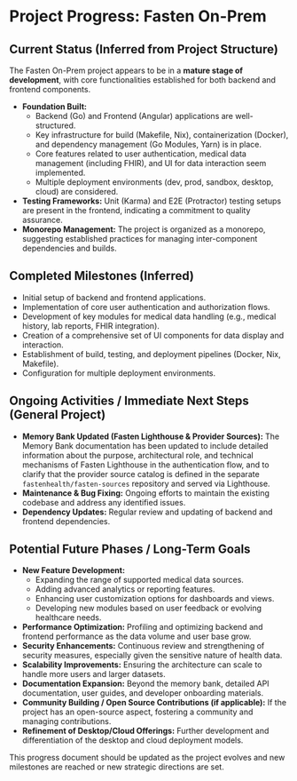 # Project Progress: Fasten On-Prem

## Current Status (Inferred from Project Structure)

The Fasten On-Prem project appears to be in a **mature stage of development**, with core functionalities established for both backend and frontend components.

*   **Foundation Built:**
    *   Backend (Go) and Frontend (Angular) applications are well-structured.
    *   Key infrastructure for build (Makefile, Nix), containerization (Docker), and dependency management (Go Modules, Yarn) is in place.
    *   Core features related to user authentication, medical data management (including FHIR), and UI for data interaction seem implemented.
    *   Multiple deployment environments (dev, prod, sandbox, desktop, cloud) are considered.
*   **Testing Frameworks:** Unit (Karma) and E2E (Protractor) testing setups are present in the frontend, indicating a commitment to quality assurance.
*   **Monorepo Management:** The project is organized as a monorepo, suggesting established practices for managing inter-component dependencies and builds.

## Completed Milestones (Inferred)

*   Initial setup of backend and frontend applications.
*   Implementation of core user authentication and authorization flows.
*   Development of key modules for medical data handling (e.g., medical history, lab reports, FHIR integration).
*   Creation of a comprehensive set of UI components for data display and interaction.
*   Establishment of build, testing, and deployment pipelines (Docker, Nix, Makefile).
*   Configuration for multiple deployment environments.

## Ongoing Activities / Immediate Next Steps (General Project)

*   **Memory Bank Updated (Fasten Lighthouse & Provider Sources):** The Memory Bank documentation has been updated to include detailed information about the purpose, architectural role, and technical mechanisms of Fasten Lighthouse in the authentication flow, and to clarify that the provider source catalog is defined in the separate `fastenhealth/fasten-sources` repository and served via Lighthouse.
*   **Maintenance & Bug Fixing:** Ongoing efforts to maintain the existing codebase and address any identified issues.
*   **Dependency Updates:** Regular review and updating of backend and frontend dependencies.

## Potential Future Phases / Long-Term Goals

*   **New Feature Development:**
    *   Expanding the range of supported medical data sources.
    *   Adding advanced analytics or reporting features.
    *   Enhancing user customization options for dashboards and views.
    *   Developing new modules based on user feedback or evolving healthcare needs.
*   **Performance Optimization:** Profiling and optimizing backend and frontend performance as the data volume and user base grow.
*   **Security Enhancements:** Continuous review and strengthening of security measures, especially given the sensitive nature of health data.
*   **Scalability Improvements:** Ensuring the architecture can scale to handle more users and larger datasets.
*   **Documentation Expansion:** Beyond the memory bank, detailed API documentation, user guides, and developer onboarding materials.
*   **Community Building / Open Source Contributions (if applicable):** If the project has an open-source aspect, fostering a community and managing contributions.
*   **Refinement of Desktop/Cloud Offerings:** Further development and differentiation of the desktop and cloud deployment models.

This progress document should be updated as the project evolves and new milestones are reached or new strategic directions are set.
